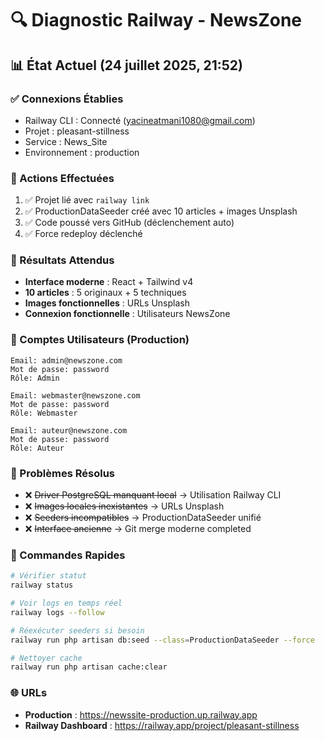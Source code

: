 # 🔍 Diagnostic Railway - NewsZone

## 📊 État Actuel (24 juillet 2025, 21:52)

### ✅ Connexions Établies
- Railway CLI : Connecté (yacineatmani1080@gmail.com)
- Projet : pleasant-stillness
- Service : News_Site  
- Environnement : production

### 🔄 Actions Effectuées
1. ✅ Projet lié avec `railway link`
2. ✅ ProductionDataSeeder créé avec 10 articles + images Unsplash
3. ✅ Code poussé vers GitHub (déclenchement auto)
4. ✅ Force redeploy déclenché

### 🎯 Résultats Attendus
- **Interface moderne** : React + Tailwind v4
- **10 articles** : 5 originaux + 5 techniques  
- **Images fonctionnelles** : URLs Unsplash
- **Connexion fonctionnelle** : Utilisateurs NewsZone

### 👥 Comptes Utilisateurs (Production)
```
Email: admin@newszone.com
Mot de passe: password
Rôle: Admin

Email: webmaster@newszone.com  
Mot de passe: password
Rôle: Webmaster

Email: auteur@newszone.com
Mot de passe: password
Rôle: Auteur
```

### 🐛 Problèmes Résolus
- ❌ ~~Driver PostgreSQL manquant local~~ → Utilisation Railway CLI
- ❌ ~~Images locales inexistantes~~ → URLs Unsplash
- ❌ ~~Seeders incompatibles~~ → ProductionDataSeeder unifié
- ❌ ~~Interface ancienne~~ → Git merge moderne completed

### 🚀 Commandes Rapides
```bash
# Vérifier statut
railway status

# Voir logs en temps réel  
railway logs --follow

# Réexécuter seeders si besoin
railway run php artisan db:seed --class=ProductionDataSeeder --force

# Nettoyer cache
railway run php artisan cache:clear
```

### 🌐 URLs
- **Production** : https://newssite-production.up.railway.app
- **Railway Dashboard** : https://railway.app/project/pleasant-stillness
